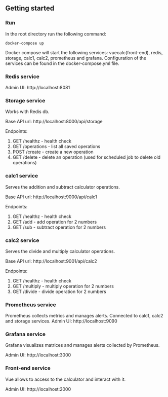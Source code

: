 
## Getting started

### Run

In the root directory run the following command:

```
docker-compose up
```

Docker compose will start the following services: vuecalc(front-end), redis, storage, calc1, calc2, prometheus and grafana.
Configuration of the services can be found in the docker-compose.yml file.

### Redis service

Admin UI: http://localhost:8081

### Storage service
Works with Redis db.

Base API url: http://localhost:8000/api/storage

Endpoints:
1. GET /healthz - health check
2. GET /operations - list all saved operations
3. POST /create - create a new operation
4. GET /delete - delete an operation (used for scheduled job to delete old operations)


### calc1 service
Serves the addition and subtract calculator operations.

Base API url: http://localhost:9000/api/calc1

Endpoints:
1. GET /healthz - health check
2. GET /add - add operation for 2 numbers
3. GET /sub - subtract operation for 2 numbers

### calc2 service
Serves the divide and multiply calculator operations.

Base API url: http://localhost:9001/api/calc2

Endpoints:
1. GET /healthz - health check
2. GET /multiply - multiply operation for 2 numbers
3. GET /divide - divide operation for 2 numbers

### Prometheus service
Prometheus collects metrics and manages alerts.
Connected to calc1, calc2 and storage services.
Admin UI: http://localhost:9090

### Grafana service
Grafana visualizes matrices and manages alerts collected by Prometheus.

Admin UI: http://localhost:3000

### Front-end service
Vue allows to access to the calculator and interact with it.

Admin UI: http://localhost:2000


